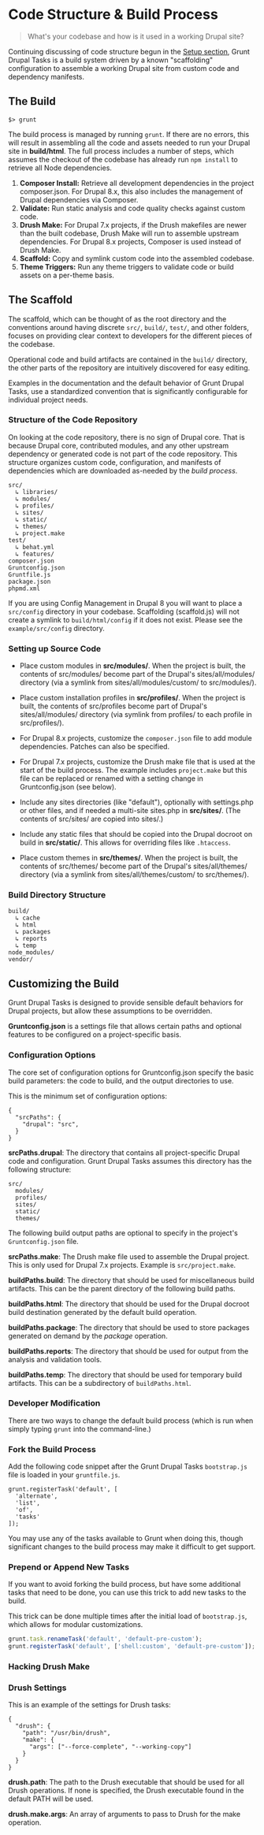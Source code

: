 # Code Structure & Build Process

> What's your codebase and how is it used in a working Drupal site?

Continuing discussing of code structure begun in the
[Setup section](05_SETUP.md), Grunt Drupal Tasks is a build system driven by a
known "scaffolding" configuration to assemble a working Drupal site from custom
code and dependency manifests.

## The Build

```
$> grunt
```

The build process is managed by running `grunt`. If there are no errors, this
will result in assembling all the code and assets needed to run your Drupal site
in **build/html**. The full process includes a number of steps, which assumes
the checkout of the codebase has already run `npm install` to retrieve all Node
dependencies.

1. **Composer Install:** Retrieve all development dependencies in the project
  composer.json. For Drupal 8.x, this also includes the management of Drupal
  dependencies via Composer.
2. **Validate:** Run static analysis and code quality checks against custom code.
3. **Drush Make:** For Drupal 7.x projects, if the Drush makefiles are newer
  than the built codebase, Drush Make will run to assemble upstream
  dependencies. For Drupal 8.x projects, Composer is used instead of Drush Make.
4. **Scaffold:** Copy and symlink custom code into the assembled codebase.
5. **Theme Triggers:** Run any theme triggers to validate code or build assets
  on a per-theme basis.

## The Scaffold

The scaffold, which can be thought of as the root directory and the conventions
around having discrete `src/`, `build/`, `test/`, and other folders, focuses on
providing clear context to developers for the different pieces of the codebase.

Operational code and build artifacts are contained in the `build/` directory,
the other parts of the repository are intuitively discovered for easy editing.

Examples in the documentation and the default behavior of Grunt Drupal Tasks,
use a standardized convention that is significantly configurable for individual
project needs.

### Structure of the Code Repository

On looking at the code repository, there is no sign of Drupal core. That is
because Drupal core, contributed modules, and any other upstream dependency or
generated code is not part of the code repository. This structure organizes
custom code, configuration, and manifests of dependencies which are downloaded
as-needed by the *build process*.

```
src/
  ↳ libraries/
  ↳ modules/
  ↳ profiles/
  ↳ sites/
  ↳ static/
  ↳ themes/
  ↳ project.make
test/
  ↳ behat.yml
  ↳ features/
composer.json
Gruntconfig.json
Gruntfile.js
package.json
phpmd.xml
```

If you are using Config Management in Drupal 8 you will want to place a
`src/config` directory in your codebase. Scaffolding (scaffold.js) will not
create a symlink to `build/html/config` if it does not exist. Please see the
`example/src/config` directory.

### Setting up Source Code

- Place custom modules in **src/modules/**. When the project is built, the
  contents of src/modules/ become part of the Drupal's sites/all/modules/
  directory (via a symlink from sites/all/modules/custom/ to src/modules/).

- Place custom installation profiles in **src/profiles/**. When the project is
  built, the contents of src/profiles become part of Drupal's sites/all/modules/
  directory (via symlink from profiles/ to each profile in src/profiles/).

- For Drupal 8.x projects, customize the `composer.json` file to add module
  dependencies. Patches can also be specified.

- For Drupal 7.x projects, customize the Drush make file that is used at the
  start of the build process. The example includes `project.make` but this
  file can be replaced or renamed with a setting change in Gruntconfig.json
  (see below).

- Include any sites directories (like "default"), optionally with settings.php
  or other files, and if needed a multi-site sites.php in **src/sites/**. (The
  contents of src/sites/ are copied into sites/.)

- Include any static files that should be copied into the Drupal docroot on
  build in **src/static/**. This allows for overriding files like `.htaccess`.

- Place custom themes in **src/themes/**. When the project is built, the
  contents of src/themes/ become part of the Drupal's sites/all/themes/
  directory (via a symlink from sites/all/themes/custom/ to src/themes/).

### Build Directory Structure

```
build/
  ↳ cache
  ↳ html
  ↳ packages
  ↳ reports
  ↳ temp
node_modules/
vendor/
```

## Customizing the Build

Grunt Drupal Tasks is designed to provide sensible default behaviors for Drupal
projects, but allow these assumptions to be overridden.

**Gruntconfig.json** is a settings file that allows certain paths and optional
features to be configured on a project-specific basis.

### Configuration Options

The core set of configuration options for Gruntconfig.json specify the basic
build parameters: the code to build, and the output directories to use.

This is the minimum set of configuration options:

```
{
  "srcPaths": {
    "drupal": "src",
  }
}
```

**srcPaths.drupal**: The directory that contains all project-specific Drupal
code and configuration. Grunt Drupal Tasks assumes this directory has the
following structure:

```
src/
  modules/
  profiles/
  sites/
  static/
  themes/
```

The following build output paths are optional to specify in the project's
`Gruntconfig.json` file.

**srcPaths.make**: The Drush make file used to assemble the Drupal project.
This is only used for Drupal 7.x projects.  Example is `src/project.make`.

**buildPaths.build**: The directory that should be used for miscellaneous build
artifacts. This can be the parent directory of the following build paths.

**buildPaths.html**: The directory that should be used for the Drupal docroot
build destination generated by the default build operation.

**buildPaths.package**: The directory that should be used to store packages
generated on demand by the *package* operation.

**buildPaths.reports**: The directory that should be used for output from the
analysis and validation tools.

**buildPaths.temp**: The directory that should be used for temporary build
artifacts. This can be a subdirectory of `buildPaths.html`.

### Developer Modification

There are two ways to change the default build process (which is run when simply
typing `grunt` into the command-line.)

### Fork the Build Process
Add the following code snippet after the Grunt Drupal Tasks `bootstrap.js` file
is loaded in your `gruntfile.js`.

```
grunt.registerTask('default', [
  'alternate',
  'list',
  'of',
  'tasks'
]);
```

You may use any of the tasks available to Grunt when doing this, though
significant changes to the build process may make it difficult to get support.

### Prepend or Append New Tasks

If you want to avoid forking the build process, but have some additional tasks
that need to be done, you can use this trick to add new tasks to the build.

This trick can be done multiple times after the initial load of `bootstrap.js`,
which allows for modular customizations.

```js
grunt.task.renameTask('default', 'default-pre-custom');
grunt.registerTask('default', ['shell:custom', 'default-pre-custom']);
```

### Hacking Drush Make

### Drush Settings

This is an example of the settings for Drush tasks:

```
{
  "drush": {
    "path": "/usr/bin/drush",
    "make": {
      "args": ["--force-complete", "--working-copy"]
    }
  }
}
```

**drush.path**: The path to the Drush executable that should be used for all
Drush operations. If none is specified, the Drush executable found in the
default PATH will be used.

**drush.make.args**: An array of arguments to pass to Drush for the make
operation.
